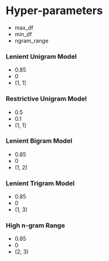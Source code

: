 # Hyper-parameters
- max_df
- min_df
- ngram_range

### Lenient Unigram Model
- 0.85
- 0
- (1, 1)

### Restrictive Unigram Model
- 0.5
- 0.1
- (1, 1)

### Lenient Bigram Model
- 0.85
- 0
- (1, 2)

### Lenient Trigram Model
- 0.85
- 0
- (1, 3)

### High n-gram Range
- 0.85
- 0 
- (2, 3)